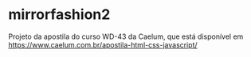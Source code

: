 # mirrorfashion2
Projeto da apostila do curso WD-43 da Caelum, que está disponível em https://www.caelum.com.br/apostila-html-css-javascript/
